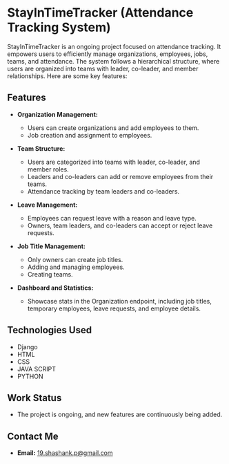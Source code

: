 # StayInTimeTracker (Attendance Tracking System)

StayInTimeTracker is an ongoing project focused on attendance tracking. It empowers users to efficiently manage organizations, employees, jobs, teams, and attendance. The system follows a hierarchical structure, where users are organized into teams with leader, co-leader, and member relationships. 
Here are some key features:

## Features

- **Organization Management:**
  - Users can create organizations and add employees to them.
  - Job creation and assignment to employees.

- **Team Structure:**
  - Users are categorized into teams with leader, co-leader, and member roles.
  - Leaders and co-leaders can add or remove employees from their teams.
  - Attendance tracking by team leaders and co-leaders.

- **Leave Management:**
  - Employees can request leave with a reason and leave type.
  - Owners, team leaders, and co-leaders can accept or reject leave requests.

- **Job Title Management:**
  - Only owners can create job titles.
  - Adding and managing employees.
  - Creating teams.

- **Dashboard and Statistics:**
  - Showcase stats in the Organization endpoint, including job titles, temporary employees, leave requests, and employee details.

## Technologies Used

- Django
- HTML
- CSS
- JAVA SCRIPT
- PYTHON

## Work Status

- The project is ongoing, and new features are continuously being added.


## Contact Me

- **Email:** 19.shashank.p@gmail.com
